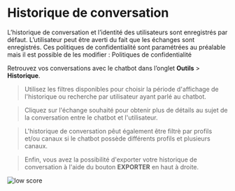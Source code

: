 # Historique de conversation


L’historique de conversation et l’identité des utilisateurs sont enregistrés par défaut. L’utilisateur peut être averti du fait que les échanges sont enregistrés. Ces politiques de confidentialité sont paramétrées au préalable mais il est possible de les modifier : Politiques de confidentialité

Retrouvez vos conversations avec le chatbot dans l’onglet **Outils** > **Historique**.

> Utilisez les filtres disponibles pour choisir la période d'affichage de l'historique ou recherche par utilisateur ayant parlé au chatbot.

> Cliquez sur l'échange souhaité pour obtenir plus de détails au sujet de la conversation entre le chatbot et l'utilisateur.

> L'historique de conversation pêut également être filtrè par profils et/ou canaux si le chatbot possède différents profils et plusieurs canaux. 

> Enfin, vous avez la possibilité d'exporter votre historique de conversation à l'aide du bouton **EXPORTER** en haut à droite.

<div class="image_center">
  <img :src="$withBase('/assets/img/fr/outils/historique1.png')" alt="low score">
</div>


